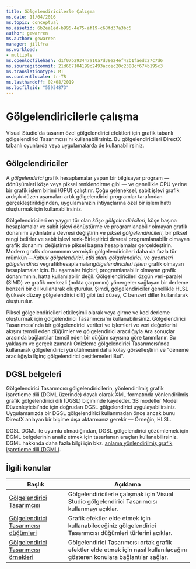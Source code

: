 ```yaml
---
title: Gölgelendiricilerle Çalışma
ms.date: 11/04/2016
ms.topic: conceptual
ms.assetid: 6b2ea1ed-b995-4e75-af19-c68fd37a3bc5
author: gewarren
ms.author: gewarren
manager: jillfra
ms.workload:
- multiple
ms.openlocfilehash: d1f07b293447a10a7d39e24ef42b1faedc27c7d6
ms.sourcegitcommit: 21d667104199c2493accec20c2388cf674b195c3
ms.translationtype: MT
ms.contentlocale: tr-TR
ms.lasthandoff: 02/08/2019
ms.locfileid: "55934873"
---
```

# <a name="work-with-shaders"></a>Gölgelendiricilerle çalışma

Visual Studio'da tasarım özel gölgelendirici efektleri için grafik tabanlı gölgelendirici Tasarımcısı'nı kullanabilirsiniz. Bu gölgelendiricileri DirectX tabanlı oyunlarda veya uygulamalarda de kullanabilirsiniz.

## <a name="shaders"></a>Gölgelendiriciler

A *gölgelendirici* grafik hesaplamalar yapan bir bilgisayar program — dönüşümleri köşe veya piksel renklendirme gibi — ve genellikle CPU yerine bir grafik işlem birimi (GPU) çalıştırır. Çoğu geleneksel, sabit işlevi grafik ardışık düzen aşamaları artık gölgelendirici programlar tarafından gerçekleştirildiğinden, uygulamanızın ihtiyaçlarına özel bir işlem hattı oluşturmak için kullanabilirsiniz.

Gölgelendiricileri en yaygın tür olan *köşe gölgelendiricileri*, köşe başına hesaplamalar ve sabit işlevi dönüştürme ve programlanabilir olmayan grafik donanımı aydınlatma devresi değiştirin ve *piksel gölgelendiricileri*, bir piksel rengi belirler ve sabit işlevi renk-Birleştirici devresi programlanabilir olmayan grafik donanımı değiştirme piksel başına hesaplamalar gerçekleştirin. Modern grafik donanımının vermiştir gölgelendiricileri daha da fazla tür mümkün —*Kabuk gölgelendirici*, *etki alanı gölgelendirici*, ve *geometri gölgelendirici* vegrafikhesaplamaları*gölgelendiricileri işlem* grafik olmayan hesaplamalar için. Bu aşamalar hiçbiri, programlanabilir olmayan grafik donanımının, hatta kullanılabilir değil. Gölgelendiricileri özgün veri-paralel (SIMD) ve grafik merkezli (nokta çarpımını) yönergeler sağlayan bir derleme benzeri bir dil kullanarak oluşturulur. Şimdi, gölgelendiriciler genellikle HLSL (yüksek düzey gölgelendirici dili) gibi üst düzey, C benzeri diller kullanılarak oluşturulur.

Piksel gölgelendiricileri etkileşimli olarak veya girme ve kod derleme oluşturmak için gölgelendirici Tasarımcısı'nı kullanabilirsiniz. Gölgelendirici Tasarımcısı'nda bir gölgelendirici verileri ve işlemleri ve veri değerlerini akışını temsil eden düğümler ve gölgelendirici aracılığıyla Ara sonuçlar arasında bağlantılar temsil eden bir düğüm sayısına göre tanımlanır. Bu yaklaşım ve gerçek zamanlı Önizleme gölgelendirici Tasarımcısı'nda kullanarak gölgelendirici yürütülmesini daha kolay görselleştirin ve "deneme aracılığıyla ilginç gölgelendirici çeşitlemeleri Bul".

## <a name="dgsl-documents"></a>DGSL belgeleri

Gölgelendirici Tasarımcısı gölgelendiricilerin, yönlendirilmiş grafik işaretleme dili (DGML üzerinde) dayalı olarak XML formatında yönlendirilmiş grafik gölgelendirici dili (DGSL) biçiminde kaydeder. 3B modeller Model Düzenleyicisi'nde için doğrudan DGSL gölgelendirici uygulayabilirsiniz. Uygulamanızda bir DGSL gölgelendirici kullanmadan önce ancak bunu DirectX anlayan bir biçime dışa aktarmanız gerekir — Örneğin, HLSL.

DGSL DGML ile uyumlu olmadığından, DGSL gölgelendirici çözümlemek için DGML belgelerinin analiz etmek için tasarlanan araçları kullanabilirsiniz. DGML hakkında daha fazla bilgi için bkz. [anlama yönlendirilmiş grafik işaretleme dili (DGML)](../modeling/customize-code-maps-by-editing-the-dgml-files.md).

## <a name="related-topics"></a>İlgili konular

|Başlık|Açıklama|
|-----------|-----------------|
|[Gölgelendirici Tasarımcısı](../designers/shader-designer.md)|Gölgelendiricilerle çalışmak için Visual Studio gölgelendirici Tasarımcısı kullanmayı açıklar.|
|[Gölgelendirici Tasarımcısı düğümleri](../designers/shader-designer-nodes.md)|Grafik efektler elde etmek için kullanabileceğiniz gölgelendirici Tasarımcısı düğümleri türlerini açıklar.|
|[Gölgelendirici Tasarımcısı örnekleri](../designers/shader-designer-examples.md)|Gölgelendirici Tasarımcısı ortak grafik efektler elde etmek için nasıl kullanılacağını gösteren konulara bağlantılar sağlar.|